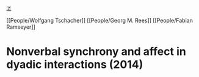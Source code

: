 [🇿](zotero://select/library/items/B8X7RA6X)

[[People/Wolfgang Tschacher]] [[People/Georg M. Rees]] [[People/Fabian Ramseyer]] 
# Nonverbal synchrony and affect in dyadic interactions (2014)

